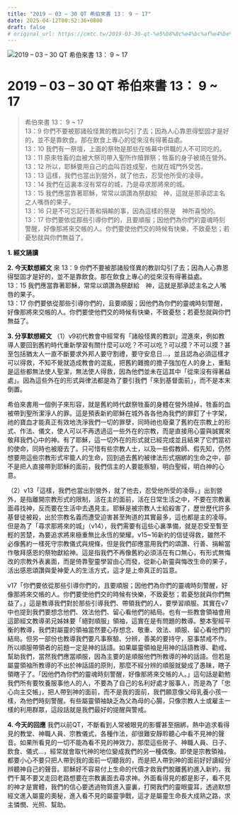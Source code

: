 ```yaml
---
title: "2019 – 03 – 30 QT 希伯來書 13： 9 ~ 17"
date: 2025-04-12T00:52:36+0800
draft: false
# original_url: https://cmtc.tw/2019-03-30-qt-%e5%b8%8c%e4%bc%af%e4%be%86%e6%9b%b8-13%ef%bc%9a-9-17
---
```


![2019 – 03 – 30 QT 希伯來書 13： 9 ~ 17](/images/qt.jpg   "2019 – 03 – 30 QT 希伯來書 13： 9 ~ 17")

# 2019 – 03 – 30 QT 希伯來書 13： 9 ~ 17

> 希伯來書 13： 9 ~ 17  
> 13：9 你們不要被那諸般怪異的教訓勾引了去；因為人心靠恩得堅固才是好的，並不是靠飲食。那在飲食上專心的從來沒有得著益處。  
> 13：10 我們有一祭壇，上面的祭物是那些在帳幕中供職的人不可同吃的。  
> 13：11 原來牲畜的血被大祭司帶入聖所作贖罪祭；牲畜的身子被燒在營外。  
> 13：12 所以，耶穌要用自己的血叫百姓成聖，也就在城門外受苦。  
> 13：13 這樣，我們也當出到營外，就了他去，忍受他所受的凌辱。  
> 13：14 我們在這裏本沒有常存的城，乃是尋求那將來的城。  
> 13：15 我們應當靠著耶穌，常常以頌讚為祭獻給　神，這就是那承認主名之人嘴唇的果子。  
> 13：16 只是不可忘記行善和捐輸的事，因為這樣的祭是　神所喜悅的。  
> 13：17 你們要依從那些引導你們的，且要順服；因他們為你們的靈魂時刻警醒，好像那將來交帳的人。你們要使他們交的時候有快樂，不致憂愁；若憂愁就與你們無益了。

**1. 經文誦讀**

**2.  今天默想經文**
來 13：9 你們不要被那諸般怪異的教訓勾引了去；因為人心靠恩得堅固才是好的，並不是靠飲食。那在飲食上專心的從來沒有得著益處。  
13：15 我們應當靠著耶穌，常常以頌讚為祭獻給　神，這就是那承認主名之人嘴唇的果子。  
13：17 你們要依從那些引導你們的，且要順服；因他們為你們的靈魂時刻警醒，好像那將來交帳的人。你們要使他們交的時候有快樂，不致憂愁；若憂愁就與你們無益了。

**3. 分享默想經文**
（1）v9初代教會中經常有「諸般怪異的教訓」混進來，例如教導人要回到舊約時代重新學習有關什麼可以吃？不可以吃？可以摸？不可以摸？甚至包括猶太人一直不斷要求外邦人要守割禮，要守安息日…，並且認為必須這樣才可以得救，不知不覺就造成教會的混亂，把舊約難擔的擔子強加在人的身上，重點是這些都無法使人聖潔，無法使人得救，因為他們並未在這其中「從來沒有得著益處」。因為這些外在的形式與律法都是為了要引我們「來到基督面前」，而不是本末倒置。

希伯來書用一個例子來形容，就是舊約時代獻祭牲畜的身體在營外燒掉，牲畜的血被帶到聖所潔淨人的罪。這是預表新約耶穌在城外各各他為我們的罪釘了十字架，祂的寶血才能真正有效地洗淨我們一切的罪孽，同時祂也廢棄了舊約在宗教上的形式、作法、儀文，使人可以不再透過這一些外在的宗教，而是直接用心靈與誠實來敬拜我們心中的神。有了耶穌，這一切外在的形式就已經完成並且結束了它們當初的使命，同時也被廢去了。只可惜有些宗教人士，以及一些假教師、假先知，仍然想要用這些宗教形式牢籠人的生命，回到過去舊約被律法形式捆綁的生命之中，卻不是把人直接帶到耶穌的面前，我們信主的人要能察驗，明白聖經，明白神的心意。

（2）v13「這樣，我們也當出到營外，就了他去，忍受他所受的凌辱。」出到營外，是指離開宗教形式的限制，活在主的面前，活在日常生活之中，不要在宗教裏面尋找神，反而要在生活中去遇見主。耶穌是被宗教人士給殺害了，歷世歷代許多基督徒被殺，出於宗教名義而遭受迫害甚至殉道的其實最多，這也都是主的凌辱。但是為了「尋求那將來的城」（v14），我們需要有這些心裏準備，就是忍受至暫至輕的苦楚，為要追求將來極重無比永恆的榮耀。v15\~16新約的信徒得救，雖然不必像舊約一樣死守宗教儀式與規條，但是我們卻應當用我們的頌讚、行善、捐輸當作敬拜感恩的祭物獻給神。這是指我們不再像舊約必須活在有口無心，有形式無悔改的宗教外表裏面，而是倚靠聖靈學習由心而發，從新心新靈與悔改生命的果子，活出感恩頌讚與愛神愛人的生活方式，這才是上帝真正的旨意。

v17「你們要依從那些引導你們的，且要順服；因他們為你們的靈魂時刻警醒，好像那將來交帳的人。你們要使他們交的時候有快樂，不致憂愁；若憂愁就與你們無益了。」這是教導我們對於那些引導我們、帶領我們的人，要學習順服。其實在v7中也提到我們要想念他們、效法他們、留心看他們的結局。也有一些教會領袖會用這節經文教導弟兄姊妹要「絕對順服」領袖，這實在是有問題的教導。整本聖經平衡的教導，我們對屬靈的領袖當然要心存想念、敬重、效法、順服、留心看他們的結局。但另一部份也教導我們要凡事察驗、分辨，善美的要持守，惡事禁戒不作。所以順服帶領者的前題一定是神的話語。如果屬靈領袖是用神的話語教導、勸戒、幫助我們，當然我們應當順服，因為主要的是順服他們所教導的神的話語。但若是屬靈領袖所教導的不出於神話語的原則，那麼不經分辨的順服就變成了愚昧，瞎子領瞎子了。「因他們為你們的靈魂時刻警醒，好像那將來交帳的人。」這句話是勸勉我們所有要牧養服事他人的人，不要為了自己的名利好處才服事人，而是為了「忠心向主交帳」，把人帶到神的面前，而不是我的面前，我們願意像父母乳養小孩一樣，為他們時刻警醒。有些屬靈領袖缺乏為父為母的心腸，只像宗教人士或雇主一樣的利用群眾，這段話就是我們最好的提醒與警戒。

**4. 今天的回應**
我們以前QT，不斷看到人常被眼見的影響甚至捆綁，熱中追求看得見的教堂、神職人員、宗教儀式，各種作法，卻很難安靜聆聽心中看不見神的聲音。如果所看見的一切不能為看不見的神效力，那麼這些房子、神職人員、日子、飲食、儀式…，經常就會取代神的地位變成我們的另一種偶像。即使是宗教領袖，都要小心不要只把人帶到我的面前一切聽我的，而是把人帶到神的面前好好讀經分辨聽神自己的聲音。耶穌好不容易付上生命的代價才救我們脫離舊約進入新約，我們千萬不要又走回老路想要在宗教裏面去尋求神。外面看得見的都是影子，看不見的神才是實體，我們的信心要透過物質進入靈裏，打開我們的靈眼靈耳，透過默想經文進入屬靈的奧秘，進入看不見的屬靈爭戰，這才是屬靈生命長大成熟之路，求主憐憫、光照、幫助。
